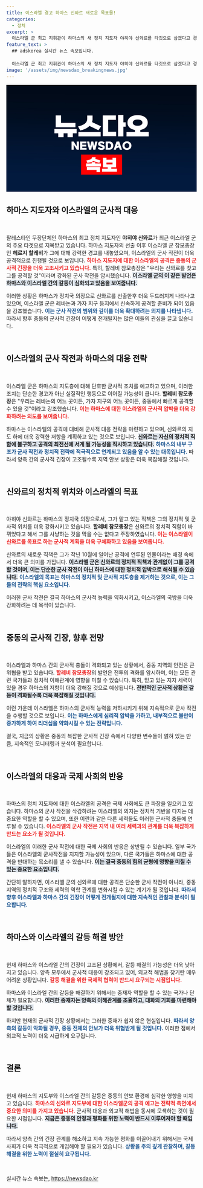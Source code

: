 ```yaml
---
title: 이스라엘 경고 하마스 신와르 새로운 목표물!
categories:
  - 정치
excerpt: >
  이스라엘 군 최고 지휘관이 하마스의 새 정치 지도자 야히야 신와르를 타깃으로 삼겠다고 경고했습니다. 이스라엘의 강력한 군사 작전 예고와 함께, 중동 정세의 긴장이 고조되고 있습니다. 과연 신와르는 이 위기에서 벗어날 수 있을까요?
feature_text: >
  ## adskorea 실시간 뉴스 속보입니다.

  이스라엘 군 최고 지휘관이 하마스의 새 정치 지도자 야히야 신와르를 타깃으로 삼겠다고 경고했습니다. 이스라엘의 강력한 군사 작전 예고와 함께, 중동 정세의 긴장이 고조되고 있습니다. 과연 신와르는 이 위기에서 벗어날 수 있을까요?
image: '/assets/img/newsdao_breakingnews.jpg'
---
```


<p><img src="/assets/img/newsdao_breakingnews.jpg" alt="adskorea 속보" /></p>

<h2 data-ke-size="size26">하마스 지도자와 이스라엘의 군사적 대응</h2>

<p data-ke-size="size16">&nbsp;</p>

<p>팔레스타인 무장단체인 하마스의 최고 정치 지도자인 <b>야히야 신와르</b>가 최근 이스라엘 군의 주요 타겟으로 지목받고 있습니다. 하마스 지도자의 선출 이후 이스라엘 군 참모총장인 <b>헤르지 할레비</b>가 그에 대해 강력한 경고를 내놓았으며, 이스라엘의 군사 작전이 더욱 공격적으로 진행될 것으로 보입니다. <b><span style="color: #ee2323;">하마스 지도자에 대한 이스라엘의 공격은 중동의 군사적 긴장을 더욱 고조시키고 있습니다.</span></b> 특히, 할레비 참모총장은 "우리는 신와르를 찾고 그를 공격할 것"이라며 강화된 군사 작전을 암시했습니다. <b><span style="background-color: #21538527;">이스라엘 군의 이 같은 발언은 하마스와 이스라엘 간의 갈등이 심화되고 있음을 보여줍니다.</span></b> </p>

<p>이러한 상황은 하마스가 정치국 의장으로 신와르를 선출한후 더욱 두드러지게 나타나고 있으며, 이스라엘 군은 레바논과 가자 지구 등지에서 신속하게 공격할 준비가 되어 있음을 강조했습니다. <b><span style="color: #1a5490;">이는 군사 작전의 범위와 깊이를 더욱 확대하려는 의지를 나타냅니다.</span></b> 따라서 향후 중동의 군사적 긴장이 어떻게 전개될지는 많은 이들의 관심을 끌고 있습니다.</p>

<p data-ke-size="size16">&nbsp;</p>

<h2 data-ke-size="size26">이스라엘의 군사 작전과 하마스의 대응 전략</h2>

<p data-ke-size="size16">&nbsp;</p>

<p>이스라엘 군은 하마스의 지도층에 대해 단호한 군사적 조치를 예고하고 있으며, 이러한 조치는 단순한 경고가 아닌 실질적인 행동으로 이어질 가능성이 큽니다. <b>할레비 참모총장</b>은 "우리는 레바논의 어느 곳이든, 가자 지구의 어느 곳이든, 중동에서 빠르게 공격할 수 있을 것"이라고 강조했습니다. <b><span style="color: #ee2323;">이는 하마스에 대한 이스라엘의 군사적 압박을 더욱 강화하려는 의도를 보여줍니다.</span></b> </p>

<p>하마스는 이스라엘의 공격에 대비해 군사적 대응 전략을 마련하고 있으며, 신와르의 지도 하에 더욱 강력한 저항을 계획하고 있는 것으로 보입니다. <b><span style="background-color: #21538527;">신와르는 자신의 정치적 직함에 불구하고 공격의 최전선에 서게 될 가능성을 직시하고 있습니다.</span></b> <b><span style="color: #1a5490;">하마스의 내부 구조가 군사 작전과 정치적 전략에 적극적으로 연계되고 있음을 알 수 있는 대목입니다.</span></b> 따라서 양측 간의 군사적 긴장이 고조될수록 지역 안보 상황은 더욱 복잡해질 것입니다.</p>

<p data-ke-size="size16">&nbsp;</p>

<h2 data-ke-size="size26">신와르의 정치적 위치와 이스라엘의 목표</h2>

<p data-ke-size="size16">&nbsp;</p>

<p>야히야 신와르는 하마스의 정치국 의장으로서, 그가 맡고 있는 직책은 그의 정치적 및 군사적 위치를 더욱 강화시키고 있습니다. <b>할레비 참모총장</b>은 신와르의 정치적 직함이 바뀌었다고 해서 그를 사냥하는 것을 막을 수는 없다고 주장하였습니다. <b><span style="color: #ee2323;">이는 이스라엘이 신와르를 목표로 하는 군사적 계획을 더욱 구체화하고 있음을 보여줍니다.</span></b> </p>

<p>신와르의 새로운 직책은 그가 작년 10월에 일어난 공격에 연루된 인물이라는 배경 속에서 더욱 큰 의미를 가집니다. <b><span style="background-color: #21538527;">이스라엘 군은 신와르의 정치적 직책과 관계없이 그를 공격할 것이며, 이는 단순한 군사 작전이 아닌 하마스에 대한 정치적 압박으로 해석될 수 있습니다.</span></b> <b><span style="color: #1a5490;">이스라엘의 목표는 하마스의 정치적 및 군사적 지도층을 제거하는 것으로, 이는 그들의 전략의 핵심 요소입니다.</span></b> </p>

<p>이러한 군사 작전은 결국 하마스의 군사적 능력을 약화시키고, 이스라엘의 국방을 더욱 강화하려는 데 목적이 있습니다.</p>

<p data-ke-size="size16">&nbsp;</p>

<h2 data-ke-size="size26">중동의 군사적 긴장, 향후 전망</h2>

<p data-ke-size="size16">&nbsp;</p>

<p>이스라엘과 하마스 간의 군사적 충돌이 격화되고 있는 상황에서, 중동 지역의 안전은 큰 위협을 받고 있습니다. <b><span style="color: #ee2323;">할레비 참모총장</span></b>의 발언은 전투의 격화를 암시하며, 이는 모든 관련 국가들과 정치적 이해관계에 영향을 미칠 수 있습니다. 특히, 믿고 있는 지지 세력이 있을 경우 하마스의 저항이 더욱 강해질 것으로 예상됩니다. <b><span style="background-color: #21538527;">전반적인 군사적 상황은 갈등이 격화될수록 더욱 복잡해질 것입니다.</span></b> </p>

<p>이런 가운데 이스라엘은 하마스의 군사적 능력을 저하시키기 위해 지속적으로 군사 작전을 수행할 것으로 보입니다. <b><span style="color: #1a5490;">이는 하마스에게 심리적 압박을 가하고, 내부적으로 불만이 증가하게 하여 리더십을 약화시킬 수 있는 전략입니다.</span></b> </p>

<p>결국, 지금의 상황은 중동의 복잡한 군사적 긴장 속에서 다양한 변수들이 얽혀 있는 만큼, 지속적인 모니터링과 분석이 필요합니다.</p>

<p data-ke-size="size16">&nbsp;</p>

<h2 data-ke-size="size26">이스라엘의 대응과 국제 사회의 반응</h2>

<p data-ke-size="size16">&nbsp;</p>

<p>하마스의 정치 지도자에 대한 이스라엘의 공격은 국제 사회에도 큰 파장을 일으키고 있습니다. 하마스의 군사 작전을 삭감하려는 이스라엘의 의지는 정치적 기반을 다지는 데 중요한 역할을 할 수 있으며, 또한 이란과 같은 다른 세력들도 이러한 군사적 충돌에 연루될 수 있습니다. <b><span style="color: #ee2323;">이스라엘의 군사 작전은 지역 내 여러 세력과의 관계를 더욱 복잡하게 만드는 요소가 될 것입니다.</span></b> </p>

<p>이스라엘의 이러한 군사 작전에 대한 국제 사회의 반응은 상반될 수 있습니다. 일부 국가들은 이스라엘의 군사작전을 지지할 가능성이 있으며, 다른 국가들은 하마스에 대한 공격을 반대하는 목소리를 낼 수 있습니다. <b><span style="background-color: #21538527;">이는 결국 중동의 힘의 균형에 영향을 미칠 수 있는 중요한 요소입니다.</span></b> </p>

<p>간단히 말하자면, 이스라엘 군의 신와르에 대한 공격은 단순한 군사 작전이 아니라, 중동 지역의 정치적 구조와 세력의 역학 관계를 변화시킬 수 있는 계기가 될 것입니다. <b><span style="color: #1a5490;">따라서 향후 이스라엘과 하마스 간의 긴장이 어떻게 전개될지에 대한 지속적인 관찰과 분석이 필요합니다.</span></b> </p>

<p data-ke-size="size16">&nbsp;</p>

<h2 data-ke-size="size26">하마스와 이스라엘의 갈등 해결 방안</h2>

<p data-ke-size="size16">&nbsp;</p>

<p>현재 하마스와 이스라엘 간의 긴장이 고조된 상황에서, 갈등 해결의 가능성은 더욱 낮아지고 있습니다. 양측 모두에서 군사적 대응이 강조되고 있어, 외교적 해법을 찾기란 매우 어려운 상황입니다. <b><span style="color: #ee2323;">갈등 해결을 위한 국제적 협력이 반드시 요구되는 시점입니다.</span></b> </p>

<p>하마스와 이스라엘 간의 갈등을 해결하기 위해서는 중재자 역할을 할 수 있는 국가나 단체가 필요합니다. <b><span style="background-color: #21538527;">이러한 중재자는 양측의 이해관계를 조율하고, 대화의 기회를 마련해야 할 것입니다.</span></b> </p>

<p>하지만 현재의 군사적 긴장 상황에서는 그러한 중재가 쉽지 않은 현실입니다. <b><span style="color: #1a5490;">따라서 양측의 갈등이 악화될 경우, 중동 전체의 안보가 더욱 위협받게 될 것입니다.</span></b> 이러한 점에서 외교적 노력이 더욱 시급하게 요구됩니다.</p>

<p data-ke-size="size16">&nbsp;</p>

<h2 data-ke-size="size26">결론</h2>

<p data-ke-size="size16">&nbsp;</p>

<p>현재 하마스의 지도부와 이스라엘 간의 갈등은 중동의 안보 환경에 심각한 영향을 미치고 있습니다. <b><span style="color: #ee2323;">하마스의 신와르 지도부에 대한 이스라엘군의 공격 예고는 전략적 측면에서 중요한 의미를 가지고 있습니다.</span></b> 군사적 대응과 외교적 해법을 동시에 모색하는 것이 필요한 시점입니다. <b><span style="background-color: #21538527;">지금은 중동의 안정과 평화를 위한 노력이 반드시 이루어져야 할 때입니다.</span></b> </p>

<p>따라서 양측 간의 긴장 관계를 해소하고 지속 가능한 평화를 이끌어내기 위해서는 국제 사회가 더욱 적극적으로 개입해야 할 필요가 있습니다. <b><span style="color: #1a5490;">상황을 주의 깊게 관찰하며, 갈등 해결을 위한 노력이 절실히 요구됩니다.</span></b> </p>

<p data-ke-size="size16">&nbsp;</p>
실시간 뉴스 속보는, <a href="https://newsdao.kr" rel="dofollow">https://newsdao.kr</a>


